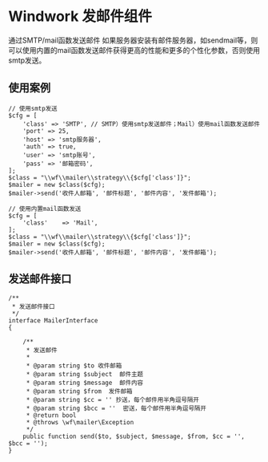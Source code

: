 Windwork 发邮件组件
============================
通过SMTP/mail函数发送邮件
如果服务器安装有邮件服务器，如sendmail等，则可以使用内置的mail函数发送邮件获得更高的性能和更多的个性化参数，否则使用smtp发送。

## 使用案例
```
// 使用smtp发送
$cfg = [
    'class' => 'SMTP', // SMTP）使用smtp发送邮件；Mail）使用mail函数发送邮件
    'port' => 25,
    'host' => 'smtp服务器',
    'auth' => true,
    'user' => 'smtp账号',
    'pass' => '邮箱密码',
];
$class = "\\wf\\mailer\\strategy\\{$cfg['class']}";
$mailer = new $class($cfg);
$mailer->send('收件人邮箱', '邮件标题', '邮件内容', '发件邮箱');

// 使用内置mail函数发送
$cfg = [
    'class'    => 'Mail',
];
$class = "\\wf\\mailer\\strategy\\{$cfg['class']}";
$mailer = new $class($cfg);
$mailer->send('收件人邮箱', '邮件标题', '邮件内容', '发件邮箱');

```

## 发送邮件接口
```
/**
 * 发送邮件接口
 */
interface MailerInterface 
{
    
    /**
     * 发送邮件
     * 
     * @param string $to 收件邮箱
     * @param string $subject  邮件主题
     * @param string $message  邮件内容
     * @param string $from  发件邮箱
     * @param string $cc = '' 抄送，每个邮件用半角逗号隔开
     * @param string $bcc = ''  密送，每个邮件用半角逗号隔开
     * @return bool
     * @throws \wf\mailer\Exception
     */
    public function send($to, $subject, $message, $from, $cc = '', $bcc = '');
}
```